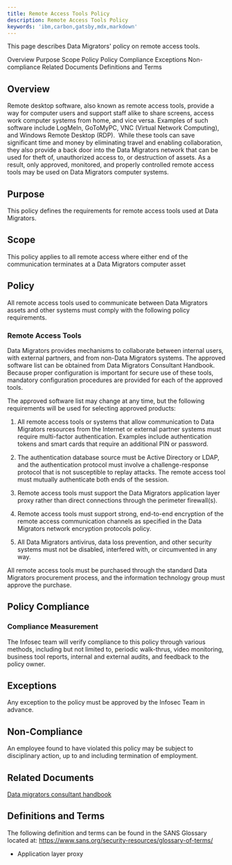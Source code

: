 ```yaml
---
title: Remote Access Tools Policy
description: Remote Access Tools Policy
keywords: 'ibm,carbon,gatsby,mdx,markdown'
---
```


<PageDescription>

This page describes Data Migrators' policy on remote access tools.

</PageDescription>

<AnchorLinks>
  <AnchorLink>Overview</AnchorLink>
  <AnchorLink>Purpose</AnchorLink>
  <AnchorLink>Scope</AnchorLink>
  <AnchorLink>Policy</AnchorLink>
  <AnchorLink>Policy Compliance</AnchorLink>
  <AnchorLink>Exceptions</AnchorLink>
  <AnchorLink>Non-compliance</AnchorLink>
  <AnchorLink>Related Documents</AnchorLink>
  <AnchorLink>Definitions and Terms</AnchorLink>
</AnchorLinks>

## Overview

Remote desktop software, also known as remote access tools, provide a
way for computer users and support staff alike to share screens, access
work computer systems from home, and vice versa. Examples of such
software include LogMeIn, GoToMyPC, VNC (Virtual Network Computing), and
Windows Remote Desktop (RDP).  While these tools can save significant
time and money by eliminating travel and enabling collaboration, they
also provide a back door into the Data Migrators network that can be
used for theft of, unauthorized access to, or destruction of assets. As
a result, only approved, monitored, and properly controlled remote
access tools may be used on Data Migrators computer systems.

## Purpose

This policy defines the requirements for remote access tools used at Data Migrators.

## Scope

This policy applies to all remote access where either end of the
communication terminates at a Data Migrators computer asset

## Policy

All remote access tools used to communicate between Data Migrators
assets and other systems must comply with the following policy
requirements.

### Remote Access Tools

Data Migrators provides mechanisms to collaborate between internal
users, with external partners, and from non-Data Migrators systems.
The approved software list can be obtained from
Data Migrators Consultant Handbook. Because proper
configuration is important for secure use of these tools, mandatory
configuration procedures are provided for each of the approved tools.

The approved software list may change at any time, but the following
requirements will be used for selecting approved products:

1. All remote access tools or systems that allow communication to
Data Migrators resources from the Internet or external partner
systems must require multi-factor authentication. Examples include
authentication tokens and smart cards that require an additional PIN
or password.

1. The authentication database source must be Active Directory or LDAP,
and the authentication protocol must involve a challenge-response
protocol that is not susceptible to replay attacks. The remote
access tool must mutually authenticate both ends of the session.

1. Remote access tools must support the Data Migrators application
layer proxy rather than direct connections through the perimeter
firewall(s).

1. Remote access tools must support strong, end-to-end encryption of
the remote access communication channels as specified in the
Data Migrators network encryption protocols policy.

1. All Data Migrators antivirus, data loss prevention, and other
security systems must not be disabled, interfered with, or
circumvented in any way.

All remote access tools must be purchased through the standard Data Migrators
procurement process, and the information technology group must
approve the purchase.

## Policy Compliance

### Compliance Measurement

The Infosec team will verify compliance to this policy through various
methods, including but not limited to, periodic walk-thrus, video
monitoring, business tool reports, internal and external audits, and
feedback to the policy owner.

## Exceptions

Any exception to the policy must be approved by the Infosec Team in
advance.

## Non-Compliance

An employee found to have violated this policy may be subject to
disciplinary action, up to and including termination of employment.

## Related Documents

[Data migrators consultant handbook](https://datamigrators.atlassian.net/wiki/spaces/DCH/overview)

## Definitions and Terms

The following definition and terms can be found in the SANS Glossary
located at: https://www.sans.org/security-resources/glossary-of-terms/

- Application layer proxy

